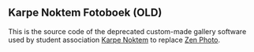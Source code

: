 Karpe Noktem Fotoboek (OLD)
---------------------

This is the source code of the deprecated custom-made gallery software used by
student association [Karpe Noktem](http://karpenoktem.nl/) to replace
[Zen Photo](http://www.zenphoto.org/).
